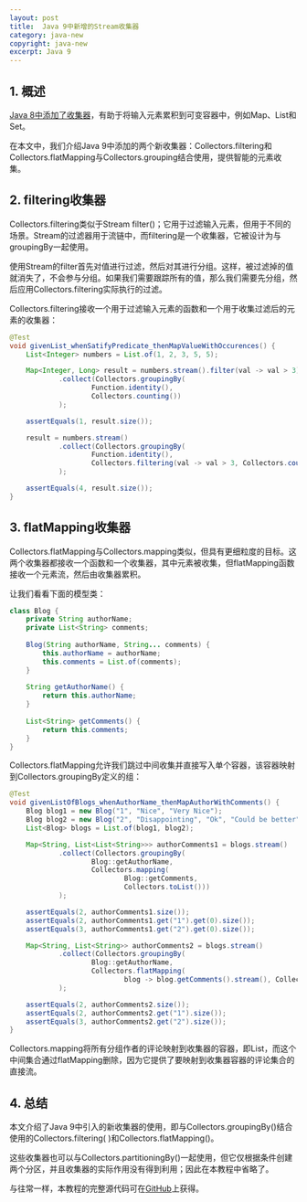 ```yaml
---
layout: post
title:  Java 9中新增的Stream收集器
category: java-new
copyright: java-new
excerpt: Java 9
---
```


## 1. 概述

[Java 8中添加了收集器](https://docs.oracle.com/en/java/javase/11/docs/api/java.base/java/util/stream/Collectors.html)，有助于将输入元素累积到可变容器中，例如Map、List和Set。

在本文中，我们介绍Java 9中添加的两个新收集器：Collectors.filtering和Collectors.flatMapping与Collectors.grouping结合使用，提供智能的元素收集。

## 2. filtering收集器

Collectors.filtering类似于Stream filter()；它用于过滤输入元素，但用于不同的场景。Stream的过滤器用于流链中，而filtering是一个收集器，它被设计为与groupingBy一起使用。

使用Stream的filter首先对值进行过滤，然后对其进行分组。这样，被过滤掉的值就消失了，不会参与分组。如果我们需要跟踪所有的值，那么我们需要先分组，然后应用Collectors.filtering实际执行的过滤。

Collectors.filtering接收一个用于过滤输入元素的函数和一个用于收集过滤后的元素的收集器：

```java
@Test
void givenList_whenSatifyPredicate_thenMapValueWithOccurences() {
	List<Integer> numbers = List.of(1, 2, 3, 5, 5);

	Map<Integer, Long> result = numbers.stream().filter(val -> val > 3)
			.collect(Collectors.groupingBy(
					Function.identity(), 
					Collectors.counting())
			);

	assertEquals(1, result.size());

	result = numbers.stream()
			.collect(Collectors.groupingBy(
					Function.identity(), 
					Collectors.filtering(val -> val > 3, Collectors.counting()))
			);

	assertEquals(4, result.size());
}
```

## 3. flatMapping收集器

Collectors.flatMapping与Collectors.mapping类似，但具有更细粒度的目标。这两个收集器都接收一个函数和一个收集器，其中元素被收集，但flatMapping函数接收一个元素流，然后由收集器累积。

让我们看看下面的模型类：

```java
class Blog {
    private String authorName;
    private List<String> comments;
    
    Blog(String authorName, String... comments) {
        this.authorName = authorName;
        this.comments = List.of(comments);
    }
    
    String getAuthorName() {
        return this.authorName;
    }
    
    List<String> getComments() {
        return this.comments;
    }
}
```

Collectors.flatMapping允许我们跳过中间收集并直接写入单个容器，该容器映射到Collectors.groupingBy定义的组：

```java
@Test
void givenListOfBlogs_whenAuthorName_thenMapAuthorWithComments() {
	Blog blog1 = new Blog("1", "Nice", "Very Nice");
	Blog blog2 = new Blog("2", "Disappointing", "Ok", "Could be better");
	List<Blog> blogs = List.of(blog1, blog2);

	Map<String, List<List<String>>> authorComments1 = blogs.stream()
			.collect(Collectors.groupingBy(
					Blog::getAuthorName, 
					Collectors.mapping(
							Blog::getComments, 
							Collectors.toList()))
			);

	assertEquals(2, authorComments1.size());
	assertEquals(2, authorComments1.get("1").get(0).size());
	assertEquals(3, authorComments1.get("2").get(0).size());

	Map<String, List<String>> authorComments2 = blogs.stream()
			.collect(Collectors.groupingBy(
					Blog::getAuthorName, 
					Collectors.flatMapping(
							blog -> blog.getComments().stream(), Collectors.toList()))
			);

	assertEquals(2, authorComments2.size());
	assertEquals(2, authorComments2.get("1").size());
	assertEquals(3, authorComments2.get("2").size());
}
```

Collectors.mapping将所有分组作者的评论映射到收集器的容器，即List，而这个中间集合通过flatMapping删除，因为它提供了要映射到收集器容器的评论集合的直接流。

## 4. 总结

本文介绍了Java 9中引入的新收集器的使用，即与Collectors.groupingBy()结合使用的Collectors.filtering( )和Collectors.flatMapping()。

这些收集器也可以与Collectors.partitioningBy()一起使用，但它仅根据条件创建两个分区，并且收集器的实际作用没有得到利用；因此在本教程中省略了。

与往常一样，本教程的完整源代码可在[GitHub](https://github.com/tuyucheng7/taketoday-tutorial4j/tree/master/java-core-modules/java-9-improvements)上获得。
